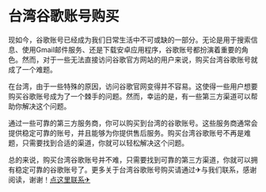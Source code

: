 # 台湾谷歌账号购买

现如今，谷歌账号已经成为我们日常生活中不可或缺的一部分。无论是用于搜索信息、使用Gmail邮件服务、还是下载安卓应用程序，谷歌账号都扮演着重要的角色。然而，对于一些无法直接访问谷歌官方网站的用户来说，购买台湾谷歌账号就成了一个难题。

在台湾，由于一些特殊的原因，访问谷歌官网变得并不容易。这使得一些用户想要购买谷歌账号成为了一个棘手的问题。然而，幸运的是，有一些第三方渠道可以帮助你解决这个问题。

通过一些可靠的第三方服务商，你可以购买到台湾的谷歌账号。这些服务商通常会提供稳定可靠的账号，并且能够为你提供售后服务。购买台湾谷歌账号不再是难题，只需要找到合适的渠道，你就可以轻松解决这个问题。

总的来说，购买台湾谷歌账号并不难，只需要找到可靠的第三方渠道，你就可以拥有稳定可靠的谷歌账号了。更多关于台湾谷歌账号购买请通过✈与我们联系，感谢阅读，谢谢！[点这里联系✈](https://ws.k02.cc)